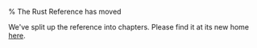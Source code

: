 % The Rust Reference has moved

We've split up the reference into chapters. Please find it at its new
home [here](https://doc.rust-lang.org/reference/).
